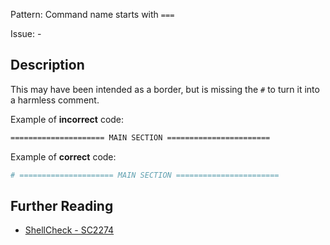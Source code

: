 Pattern: Command name starts with `===`

Issue: -

## Description

This may have been intended as a border, but is missing the `#` to turn it into a harmless comment.

Example of **incorrect** code:

```sh
===================== MAIN SECTION =======================
```

Example of **correct** code:

```sh
# ===================== MAIN SECTION =======================
```

## Further Reading

* [ShellCheck - SC2274](https://github.com/koalaman/shellcheck/wiki/SC2274)

